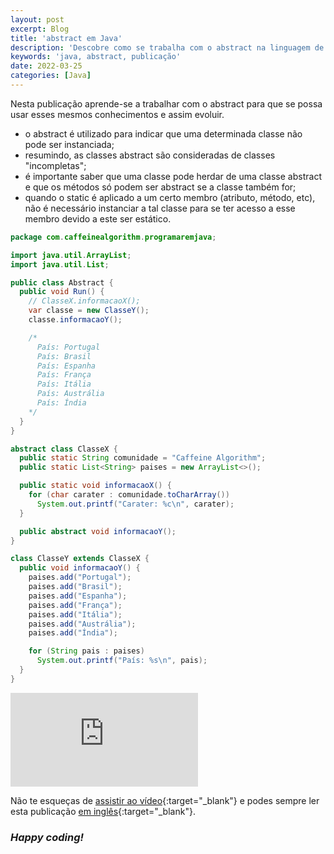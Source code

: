 ```yaml
---
layout: post
excerpt: Blog
title: 'abstract em Java'
description: 'Descobre como se trabalha com o abstract na linguagem de programação Java. Obtém respostas às tuas dúvidas com a teoria e os exemplos apresentados.'
keywords: 'java, abstract, publicação'
date: 2022-03-25
categories: [Java]
---
```


Nesta publicação aprende-se a trabalhar com o abstract para que se possa usar esses mesmos conhecimentos e assim evoluir.

- o abstract é utilizado para indicar que uma determinada classe não pode ser instanciada;
- resumindo, as classes abstract são consideradas de classes "incompletas";
- é importante saber que uma classe pode herdar de uma classe abstract e que os métodos só podem ser abstract se a classe também for;
- quando o static é aplicado a um certo membro (atributo, método, etc), não é necessário instanciar a tal classe para se ter acesso a esse membro devido a este ser estático.

```java
package com.caffeinealgorithm.programaremjava;

import java.util.ArrayList;
import java.util.List;

public class Abstract {
  public void Run() {
    // ClasseX.informacaoX();
    var classe = new ClasseY();
    classe.informacaoY();

    /*
      País: Portugal
      País: Brasil
      País: Espanha
      País: França
      País: Itália
      País: Austrália
      País: Índia
    */
  }
}

abstract class ClasseX {
  public static String comunidade = "Caffeine Algorithm";
  public static List<String> paises = new ArrayList<>();

  public static void informacaoX() {
    for (char carater : comunidade.toCharArray())
      System.out.printf("Carater: %c\n", carater);
  }

  public abstract void informacaoY();
}

class ClasseY extends ClasseX {
  public void informacaoY() {
    paises.add("Portugal");
    paises.add("Brasil");
    paises.add("Espanha");
    paises.add("França");
    paises.add("Itália");
    paises.add("Austrália");
    paises.add("Índia");

    for (String pais : paises)
      System.out.printf("País: %s\n", pais);
  }
}
```

<div class="video-container">
  <iframe src="https://www.youtube.com/embed/ZsiTd23CfUs" frameborder="0" allowfullscreen></iframe>
</div>

Não te esqueças de [assistir ao vídeo](https://youtu.be/ZsiTd23CfUs){:target="\_blank"} e podes sempre ler esta publicação [em inglês](https://nelsonsilvadev.com/blog/abstract-in-java/){:target="\_blank"}.

### _Happy coding!_
